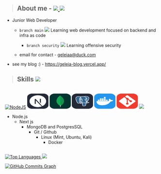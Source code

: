 > ## About me - <a href="https://www.linkedin.com/in/guilherme-ferreira-48b135247/" > <img src="https://img.shields.io/badge/-Linkedin-blue?style=flat-square&logo=linkedin"> </a> <img src=https://cdn.jsdelivr.net/gh/Readme-Workflows/Readme-Icons@main/icons/gifs/wave.gif />
* Junior Web Developer
  - ```branch main``` <img src="https://cdn.jsdelivr.net/gh/Readme-Workflows/Readme-Icons@main/icons/octicons/PullRequestNeutral.svg" /> Learning web development focused on backend and infra as code
      - ```branch security``` <img src="https://cdn.jsdelivr.net/gh/Readme-Workflows/Readme-Icons@main/icons/octicons/PullRequestMerged.svg" /> Learning offensive security
      
  - email for contact - geleiaa@duck.com
- see my blog :) - https://geleia-blog.vercel.app/   

> ## Skills <img src="https://cdn.jsdelivr.net/gh/Readme-Workflows/Readme-Icons@main/icons/octicons/PullRequestOpened.svg" />

<div style="display: inline_block"><br>
  <a href="https://nodejs.org/en/" target="_blank" rel="noreferrer"><img src="https://raw.githubusercontent.com/danielcranney/readme-generator/main/public/icons/skills/nodejs-colored.svg" width="36" height="36" alt="NodeJS" /></a>
  <!-- <img height="50" width="70" src="https://cdn.jsdelivr.net/gh/devicons/devicon/icons/nodejs/nodejs-plain-wordmark.svg" /> -->
  <img height="50" width="70" src="https://github.com/tandpfun/skill-icons/blob/main/icons/NextJS-Dark.svg" />
  <img height="50" width="70" src="https://github.com/tandpfun/skill-icons/blob/main/icons/MongoDB.svg" />
  <img height="50" width="70" src="https://github.com/tandpfun/skill-icons/blob/main/icons/PostgreSQL-Dark.svg" />
  <img height="50" width="70" src="https://github.com/tandpfun/skill-icons/blob/main/icons/Docker.svg" />
  <img height="50" width="70" src="https://github.com/tandpfun/skill-icons/blob/main/icons/Git.svg" />
  <a href="https://www.linux.org/#gh-dark-mode-only"><img src="https://img.shields.io/badge/-Linux-05122A?style=flat&logo=linux" /></a>&nbsp;
  <!-- <a href="https://git-scm.com/#gh-dark-mode-only"><img src="https://img.shields.io/badge/-Git-05122A?style=flat&logo=git" /></a>&nbsp; -->
  <!-- <a href="https://www.docker.com/#gh-dark-mode-only"><img src="https://img.shields.io/badge/-Docker-05122A?style=flat&logo=docker" /></a>&nbsp; -->
</div>

  - Node.js 
    - Next js
      - MongoDB and PostgresSQL
        - Git / Github
          - Linux (Mint, Ubuntu, Kali)
            - Docker

> ##

</a>
<a href="https://github.com/geleiaa" align="left"><img src="https://github-readme-stats.vercel.app/api/top-langs/?username=geleiaa&langs_count=10&title_color=0891b2&text_color=ffffff&icon_color=0891b2&bg_color=1c1917&hide_border=true&locale=en&custom_title=Top%20%Languages" alt="Top Languages"/</a> <a href="https://github.com/geleiaa">
    <img src="https://github-stats-alpha.vercel.app/api?username=geleiaa&cc=22272e&tc=37BCF6&ic=fff&bc=0000">





<!-- [](http://github-profile-summary-cards.vercel.app/api/cards/repos-per-language?username=geleiaa&theme=tokyonight) -->
<!-- [](http://github-profile-summary-cards.vercel.app/api/cards/most-commit-language?username=geleiaa&theme=tokyonight) -->
<!-- [![Top Langs](https://github-readme-stats.vercel.app/api/top-langs/?username=geleiaa&layout=compact&show_icons=true&theme=tokyonight)](https://github.com/geleiaa) -->


<a href="http://www.github.com/geleiaa"><img src="https://github-readme-activity-graph.cyclic.app/graph?username=geleiaa&bg_color=1c1917&color=ffffff&line=0891b2&point=ffffff&area_color=1c1917&area=true&hide_border=true&custom_title=GitHub%20Commits%20Graph" alt="GitHub Commits Graph" /></a>
